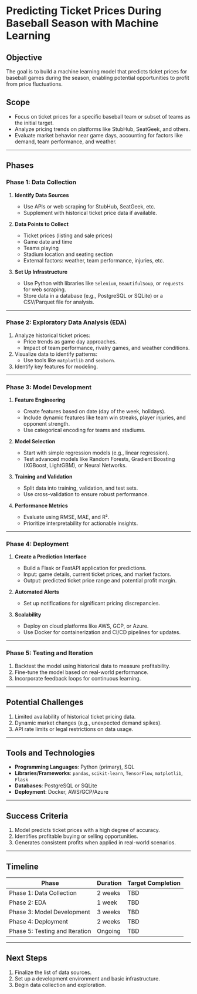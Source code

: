 # Predicting Ticket Prices During Baseball Season with Machine Learning

## Objective
The goal is to build a machine learning model that predicts ticket prices for baseball games during the season, enabling potential opportunities to profit from price fluctuations.

## Scope
- Focus on ticket prices for a specific baseball team or subset of teams as the initial target.
- Analyze pricing trends on platforms like StubHub, SeatGeek, and others.
- Evaluate market behavior near game days, accounting for factors like demand, team performance, and weather.

---

## Phases

### **Phase 1: Data Collection**
1. **Identify Data Sources**
   - Use APIs or web scraping for StubHub, SeatGeek, etc.
   - Supplement with historical ticket price data if available.

2. **Data Points to Collect**
   - Ticket prices (listing and sale prices)
   - Game date and time
   - Teams playing
   - Stadium location and seating section
   - External factors: weather, team performance, injuries, etc.

3. **Set Up Infrastructure**
   - Use Python with libraries like `Selenium`, `BeautifulSoup`, or `requests` for web scraping.
   - Store data in a database (e.g., PostgreSQL or SQLite) or a CSV/Parquet file for analysis.

---

### **Phase 2: Exploratory Data Analysis (EDA)**
1. Analyze historical ticket prices:
   - Price trends as game day approaches.
   - Impact of team performance, rivalry games, and weather conditions.
2. Visualize data to identify patterns:
   - Use tools like `matplotlib` and `seaborn`.
3. Identify key features for modeling.

---

### **Phase 3: Model Development**
1. **Feature Engineering**
   - Create features based on date (day of the week, holidays).
   - Include dynamic features like team win streaks, player injuries, and opponent strength.
   - Use categorical encoding for teams and stadiums.

2. **Model Selection**
   - Start with simple regression models (e.g., linear regression).
   - Test advanced models like Random Forests, Gradient Boosting (XGBoost, LightGBM), or Neural Networks.

3. **Training and Validation**
   - Split data into training, validation, and test sets.
   - Use cross-validation to ensure robust performance.

4. **Performance Metrics**
   - Evaluate using RMSE, MAE, and R².
   - Prioritize interpretability for actionable insights.

---

### **Phase 4: Deployment**
1. **Create a Prediction Interface**
   - Build a Flask or FastAPI application for predictions.
   - Input: game details, current ticket prices, and market factors.
   - Output: predicted ticket price range and potential profit margin.

2. **Automated Alerts**
   - Set up notifications for significant pricing discrepancies.

3. **Scalability**
   - Deploy on cloud platforms like AWS, GCP, or Azure.
   - Use Docker for containerization and CI/CD pipelines for updates.

---

### **Phase 5: Testing and Iteration**
1. Backtest the model using historical data to measure profitability.
2. Fine-tune the model based on real-world performance.
3. Incorporate feedback loops for continuous learning.

---

## Potential Challenges
1. Limited availability of historical ticket pricing data.
2. Dynamic market changes (e.g., unexpected demand spikes).
3. API rate limits or legal restrictions on data usage.

---

## Tools and Technologies
- **Programming Languages**: Python (primary), SQL
- **Libraries/Frameworks**: `pandas`, `scikit-learn`, `TensorFlow`, `matplotlib`, `Flask`
- **Databases**: PostgreSQL or SQLite
- **Deployment**: Docker, AWS/GCP/Azure

---

## Success Criteria
1. Model predicts ticket prices with a high degree of accuracy.
2. Identifies profitable buying or selling opportunities.
3. Generates consistent profits when applied in real-world scenarios.

---

## Timeline
| Phase                | Duration      | Target Completion |
|----------------------|---------------|--------------------|
| Phase 1: Data Collection    | 2 weeks       | TBD                |
| Phase 2: EDA                | 1 week        | TBD                |
| Phase 3: Model Development  | 3 weeks       | TBD                |
| Phase 4: Deployment         | 2 weeks       | TBD                |
| Phase 5: Testing and Iteration | Ongoing    | TBD                |

---

## Next Steps
1. Finalize the list of data sources.
2. Set up a development environment and basic infrastructure.
3. Begin data collection and exploration.
